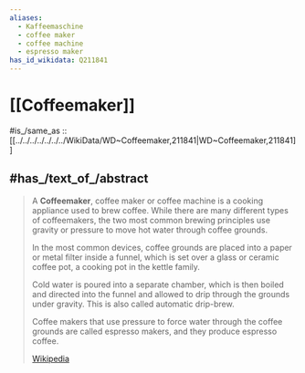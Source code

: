 ```yaml
---
aliases:
  - Kaffeemaschine
  - coffee maker
  - coffee machine
  - espresso maker
has_id_wikidata: Q211841
---
```


# [[Coffeemaker]] 

#is_/same_as :: [[../../../../../../../WikiData/WD~Coffeemaker,211841|WD~Coffeemaker,211841]]

## #has_/text_of_/abstract 

> A **Coffeemaker**, coffee maker or coffee machine is a cooking appliance used to brew coffee. 
> While there are many different types of coffeemakers, 
> the two most common brewing principles use gravity or pressure 
> to move hot water through coffee grounds. 
> 
> In the most common devices, coffee grounds are placed into a paper or metal filter inside a funnel, 
> which is set over a glass or ceramic coffee pot, a cooking pot in the kettle family. 
> 
> Cold water is poured into a separate chamber, which is then boiled and directed into the funnel 
> and allowed to drip through the grounds under gravity. 
> This is also called automatic drip-brew. 
> 
> Coffee makers that use pressure to force water through the coffee grounds 
> are called espresso makers, and they produce espresso coffee.
>
> [Wikipedia](https://en.wikipedia.org/wiki/Coffeemaker) 


